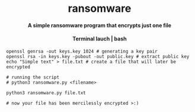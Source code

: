 <h1 align="center">ransomware</h1>

<h4 align="center">A simple ransomware program that encrypts just one file</h4>

<h4 align="center">Terminal lauch | bash</h4>


```
openssl genrsa -out keys.key 1024 # generating a key pair
openssl rsa -in keys.key -pubout -out public.key # extract public key
echo "Simple text" > file.txt # create a file that will later be encrypted

# running the script
# python3 ransomware.py <filename>

python3 ransomware.py file.txt

# now your file has been mercilessly encrypted >:)
```
